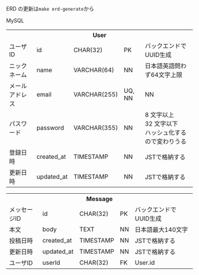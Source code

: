 ERD の更新は`make erd-generate`から

<!-- 全体的に型が怪しい -->

MySQL

<table>
	<tr>
		<th colspan="5">
			User
		</th>
	</tr>
	<tr>
		<td>
			ユーザID
		</td>
		<td>
			id
		</td>
		<td>
			CHAR(32)
		</td>
		<td>
			PK
		</td>
		<td>
			バックエンドでUUID生成
		</td>
	</tr>
	<tr>
		<td>
			ニックネーム
		</td>
		<td>
			name
		</td>
		<td>
			VARCHAR(64)
		</td>
		<td>
			NN
		</td>
		<td>
			日本語英語問わず64文字上限
		</td>
	</tr>
	<tr>
		<td>
			メールアドレス
		</td>
		<td>
			email
		</td>
		<td>
			VARCHAR(255)
		</td>
		<td>
			UQ, NN
		</td>
		<td>
			NN
		</td>
	</tr>
	<tr>
		<td>
			パスワード
		</td>
		<td>
			password
		</td>
		<td>
			VARCHAR(355)
		</td>
		<td>
			NN
		</td>
		<td>
			8 文字以上 32 文字以下<br>
			ハッシュ化するので変わりうる
		</td>
	</tr>
	<tr>
		<td>
			登録日時
		</td>
		<td>
			created_at
		</td>
		<td>
			TIMESTAMP
		</td>
		<td>
			NN
		</td>
		<td>
			JSTで格納する
		</td>
	</tr>
	<tr>
		<td>
			更新日時
		</td>
		<td>
			updated_at
		</td>
		<td>
			TIMESTAMP
		</td>
		<td>
			NN
		</td>
		<td>
			JSTで格納する
		</td>
	</tr>
</table>

<table>
	<tr>
		<th colspan="5">
			Message
		</th>
	</tr>
	<tr>
		<td>
			メッセージID
		</td>
		<td>
			id
		</td>
		<td>
			CHAR(32)
		</td>
		<td>
			PK
		</td>
		<td>
			バックエンドでUUID生成
		</td>
	</tr>
	<tr>
		<td>
			本文
		</td>
		<td>
			body
		</td>
		<td>
			TEXT
		</td>
		<td>
			NN
		</td>
		<td>
			日本語最大140文字
		</td>
	</tr>
	<tr>
		<td>
			投稿日時
		</td>
		<td>
			created_at
		</td>
		<td>
			TIMESTAMP
		</td>
		<td>
			NN
		</td>
		<td>
			JSTで格納する
		</td>
	</tr>
	<tr>
		<td>
			更新日時
		</td>
		<td>
			updated_at
		</td>
		<td>
			TIMESTAMP
		</td>
		<td>
			NN
		</td>
		<td>
			JSTで格納する
		</td>
	</tr>
	<tr>
		<td>
			ユーザID
		</td>
		<td>
			userId
		</td>
		<td>
			CHAR(32)
		</td>
		<td>
			FK
		</td>
		<td>
			User.id
		</td>
	</tr>
</table>

